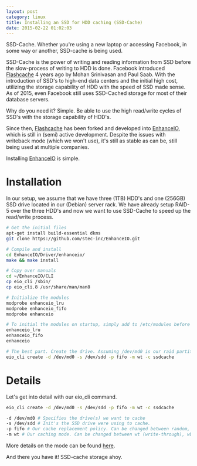 ```yaml
---
layout: post
category: linux
title: Installing an SSD for HDD caching (SSD-Cache)
date: 2015-02-22 01:02:03
---
```


SSD-Cache. Whether you're using a new laptop or accessing Facebook, in some way or another, SSD-cache is being used.

SSD-Cache is the power of writing and reading information from SSD before the slow-process of writing to HDD is done. Facebook introduced [Flashcache][flashcache] 4 years ago by Mohan Srinivasan and Paul Saab. With the introduction of SSD's to high-end data centers and the initial high cost, utilizing the storage capability of HDD with the speed of SSD made sense. As of 2015, even Facebook still uses SSD-Cached storage for most of their database servers.

Why do you need it? Simple. Be able to use the high read/write cycles of SSD's with the storage capability of HDD's. 

Since then, [Flashcache][flashcache] has been forked and developed into [EnhanceIO][enhanceio], which is still in (semi) active development. Despite the issues with writeback mode (which we won't use), it's still as stable as can be, still being used at multiple companies.

Installing [EnhanceIO][enhanceio] is simple.

# Installation

In our setup, we assume that we have three (1TB) HDD's and one (256GB) SSD drive located in our (Debian) server rack. We have already setup RAID-5 over the three HDD's and now we want to use SSD-Cache to speed up the read/write process.

```bash
# Get the initial files
apt-get install build-essential dkms
git clone https://github.com/stec-inc/EnhanceIO.git

# Compile and install
cd EnhanceIO/Driver/enhanceio/
make && make install

# Copy over manuals
cd ~/EnhanceIO/CLI
cp eio_cli /sbin/
cp eio_cli.8 /usr/share/man/man8

# Initialize the modules 
modprobe enhanceio_lru
modprobe enhanceio_fifo
modprobe enhanceio

# To initial the modules on startup, simply add to /etc/modules before loop
enhanceio_lru
enhanceio_fifo
enhanceio

# The best part. Create the drive. Assuming /dev/md0 is our raid partition and /dev/sdd is our SSD drive
eio_cli create -d /dev/md0 -s /dev/sdd -p fifo -m wt -c ssdcache
```

# Details

Let's get into detail with our eio_cli command.

```bash
eio_cli create -d /dev/md0 -s /dev/sdd -p fifo -m wt -c ssdcache

-d /dev/md0 # Specifies the drive(s) we want to cache
-s /dev/sdd # Init's the SSD drive were using to cache.
-p fifo # Our cache replacement policy. Can be changed between random, fifo and lru.
-m wt # Our caching mode. Can be changed between wt (write-through), wb (write-back) and read
```

More details on the mode can be found [here][enhanceio]. 

And there you have it! SSD-cache storage ahoy.

[flashcache]: https://github.com/facebook/flashcache/
[enhanceio]: https://github.com/stec-inc/EnhanceIO

